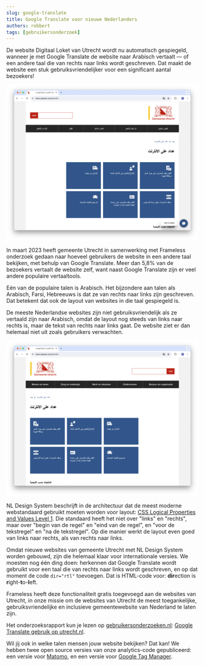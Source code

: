 ```yaml
---
slug: google-translate
title: Google Translate voor nieuwe Nederlanders
authors: robbert
tags: [gebruikersonderzoek]
---
```


De website Digitaal Loket van Utrecht wordt nu automatisch gespiegeld, wanneer je met Google Translate de website naar Arabisch vertaalt — of een andere taal die van rechts naar links wordt geschreven. Dat maakt de website een stuk gebruiksvriendelijker voor een significant aantal bezoekers!

![Digitaal Loket in de Arabische vertaling, met gespiegelde layout](./google-translate-arabic-rtl.png)

<!-- truncate -->

In maart 2023 heeft gemeente Utrecht in samenwerking met Frameless onderzoek gedaan naar hoeveel gebruikers de website in een andere taal bekijken, met behulp van Google Translate. Meer dan 5,8% van de bezoekers vertaalt de website zelf, want naast Google Translate zijn er veel andere populaire vertaaltools.

Eén van de populaire talen is Arabisch. Het bijzondere aan talen als Arabisch, Farsi, Hebreeuws is dat ze van rechts naar links zijn geschreven. Dat betekent dat ook de layout van websites in die taal gespiegeld is.

De meeste Nederlandse websites zijn niet gebruiksvriendelijk als ze vertaald zijn naar Arabisch, omdat de layout nog steeds van links naar rechts is, maar de tekst van rechts naar links gaat. De website ziet er dan helemaal niet uit zoals gebruikers verwachten.

![Digitaal Loket in de Arabische vertaling, zonder gespiegelde layout](./google-translate-arabic-ltr.png)

NL Design System beschrijft in de architectuur dat de meest moderne webstandaard gebruikt moeten worden voor layout: [<span lang="en">CSS Logical Properties and Values Level 1</span>](https://www.w3.org/TR/css-logical-1/). Die standaard heeft het niet over "links" en "rechts", maar over "begin van de regel" en "eind van de regel", en "voor de tekstregel" en "na de tekstregel". Op die manier werkt de layout even goed van links naar rechts, als van rechts naar links.

Omdat nieuwe websites van gemeente Utrecht met NL Design System worden gebouwd, zijn die helemaal klaar voor internationale versies. We moesten nog één ding doen: herkennen dat Google Translate wordt gebruikt voor een taal die van rechts naar links wordt geschreven, en op dat moment de code `dir="rtl"` toevoegen. Dat is HTML-code voor: <strong>dir</strong>ection is <strong>r</strong>ight-<strong>t</strong>o-<strong>l</strong>eft.

Frameless heeft deze functionaliteit gratis toegevoegd aan de websites van Utrecht, in onze missie om de websites van Utrecht de meest toegankelijke, gebruiksvriendelijke en inclusieve gemeentewebsite van Nederland te laten zijn.

Het onderzoeksrapport kun je lezen op [gebruikersonderzoeken.nl](https://gebruikersonderzoeken.nl/): [Google Translate gebruik op utrecht.nl](https://gebruikersonderzoeken.nl/docs/onderzoek-bekijken/website-gebruik/utrecht-google-translate).

Wil jij ook in welke talen mensen jouw website bekijken? Dat kan! We hebben twee open source versies van onze analytics-code gepubliceerd: een versie voor [Matomo](https://github.com/Robbert/translate-test/blob/main/translate-matomo.js), en een versie voor [Google Tag Manager](https://github.com/Robbert/translate-test/blob/main/translate-google-tag-manager.js).

